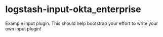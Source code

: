 # logstash-input-okta_enterprise
Example input plugin. This should help bootstrap your effort to write your own input plugin!
